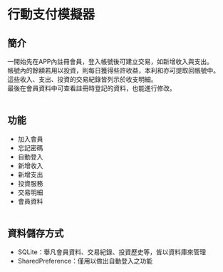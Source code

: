 # 行動支付模擬器
## 簡介
一開始先在APP內註冊會員，登入帳號後可建立交易，如新增收入與支出。<br>
帳號內的餘額若用以投資，則每日獲得些許收益，本利和亦可提取回帳號中。<br>
這些收入、支出、投資的交易紀錄皆列示於收支明細。<br>
最後在會員資料中可查看註冊時登記的資料，也能進行修改。<br><br>

## 功能
* 加入會員
* 忘記密碼
* 自動登入
* 新增收入
* 新增支出
* 投資服務
* 交易明細
* 會員資料<br><br>

## 資料儲存方式
* SQLite：舉凡會員資料、交易紀錄、投資歷史等，皆以資料庫來管理
* SharedPreference：僅用以做出自動登入之功能
